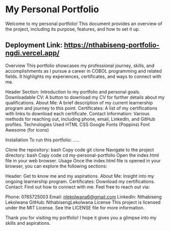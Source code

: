 # My Personal Portfolio
Welcome to my personal portfolio! This document provides an overview of the project, including its purpose, features, and how to set it up.
## Deployment Link: https://nthabiseng-portfolio-ngdi.vercel.app/
Overview
This portfolio showcases my professional journey, skills, and accomplishments as I pursue a career in COBOL programming and related fields. It highlights my experiences, certificates, and ways to connect with me.

Header Section: Introduction to my portfolio and personal goals.
Downloadable CV: A button to download my CV for further details about my qualifications.
About Me: A brief description of my current learnership program and journey to this point.
Certificates: A list of my certifications with links to download each certificate.
Contact Information: Various methods for reaching out, including phone, email, LinkedIn, and GitHub profiles.
Technologies Used
HTML
CSS
Google Fonts (Poppins)
Font Awesome (for icons)

Installation
To run this portfolio: .....

Clone the repository:
bash
Copy code
git clone <repository-url>
Navigate to the project directory:
bash
Copy code
cd my-personal-portfolio
Open the index.html file in your web browser.
Usage
Once the index.html file is opened in your browser, you can explore the following sections:

Header: Get to know me and my aspirations.
About Me: Insight into my ongoing learnership program.
Certificates: Download my certifications.
Contact: Find out how to connect with me.
Feel free to reach out via:

Phone: 0765725003
Email: nlekolwana6@gmail.com
LinkedIn: Nthabiseng Lekolwana
GitHub: NthabisengLekolwana
License
This project is licensed under the MIT License. See the LICENSE file for more information.

Thank you for visiting my portfolio! I hope it gives you a glimpse into my skills and aspirations.




